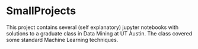# SmallProjects

This project contains several (self explanatory) jupyter notebooks with solutions to a graduate class in Data Mining at UT Austin.
The class covered some standard Machine Learning techniques.
